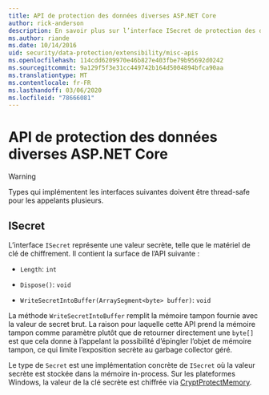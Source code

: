 ```yaml
---
title: API de protection des données diverses ASP.NET Core
author: rick-anderson
description: En savoir plus sur l’interface ISecret de protection des données ASP.NET Core.
ms.author: riande
ms.date: 10/14/2016
uid: security/data-protection/extensibility/misc-apis
ms.openlocfilehash: 114cdd6209970e46b827e403fbe79b95692d0242
ms.sourcegitcommit: 9a129f5f3e31cc449742b164d5004894bfca90aa
ms.translationtype: MT
ms.contentlocale: fr-FR
ms.lasthandoff: 03/06/2020
ms.locfileid: "78666081"
---
```

# <a name="miscellaneous-aspnet-core-data-protection-apis"></a>API de protection des données diverses ASP.NET Core

<a name="data-protection-extensibility-mics-apis"></a>

>[!WARNING]
> Types qui implémentent les interfaces suivantes doivent être thread-safe pour les appelants plusieurs.

## <a name="isecret"></a>ISecret

L’interface `ISecret` représente une valeur secrète, telle que le matériel de clé de chiffrement. Il contient la surface de l’API suivante :

* `Length`: `int`

* `Dispose()`: `void`

* `WriteSecretIntoBuffer(ArraySegment<byte> buffer)`: `void`

La méthode `WriteSecretIntoBuffer` remplit la mémoire tampon fournie avec la valeur de secret brut. La raison pour laquelle cette API prend la mémoire tampon comme paramètre plutôt que de retourner directement une `byte[]` est que cela donne à l’appelant la possibilité d’épingler l’objet de mémoire tampon, ce qui limite l’exposition secrète au garbage collector géré.

Le type de `Secret` est une implémentation concrète de `ISecret` où la valeur secrète est stockée dans la mémoire in-process. Sur les plateformes Windows, la valeur de la clé secrète est chiffrée via [CryptProtectMemory](https://msdn.microsoft.com/library/windows/desktop/aa380262(v=vs.85).aspx).
